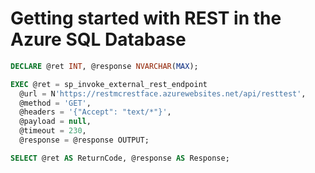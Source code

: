 # Getting started with REST in the Azure SQL Database


```SQL
DECLARE @ret INT, @response NVARCHAR(MAX);

EXEC @ret = sp_invoke_external_rest_endpoint
  @url = N'https://restmcrestface.azurewebsites.net/api/resttest',
  @method = 'GET',
  @headers = '{"Accept": "text/*"}',
  @payload = null,
  @timeout = 230,
  @response = @response OUTPUT;

SELECT @ret AS ReturnCode, @response AS Response;
```

